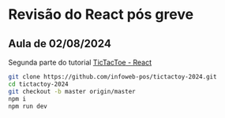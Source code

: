 # Revisão do React pós greve

## Aula de 02/08/2024
Segunda parte do tutorial [TicTacToe - React](https://react.dev/learn/tutorial-tic-tac-toe)

```bash
git clone https://github.com/infoweb-pos/tictactoy-2024.git
cd tictactoy-2024
git checkout -b master origin/master
npm i
npm run dev
```
